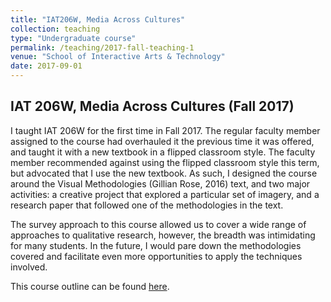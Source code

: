 ```yaml
---
title: "IAT206W, Media Across Cultures"
collection: teaching
type: "Undergraduate course"
permalink: /teaching/2017-fall-teaching-1
venue: "School of Interactive Arts & Technology"
date: 2017-09-01
---
```


## IAT 206W, Media Across Cultures (Fall 2017)
I taught IAT 206W for the first time in Fall 2017. The regular faculty member assigned to the course had overhauled it the previous time it was offered, and taught it with a new textbook in a flipped classroom style. The faculty member recommended against using the flipped classroom style this term, but advocated that I use the new textbook. As such, I designed the course around the Visual Methodologies (Gillian Rose, 2016) text, and two major activities: a creative project that explored a particular set of imagery, and a research paper that followed one of the methodologies in the text.

The survey approach to this course allowed us to cover a wide range of approaches to qualitative research, however, the breadth was intimidating for many students. In the future, I would pare down the methodologies covered and facilitate even more opportunities to apply the techniques involved.

This course outline can be found [here](http://michaelnixon.github.io/files/IAT-206W-Fall-2017-Syllabus-web.pdf "IAT206W Syllabus"). 